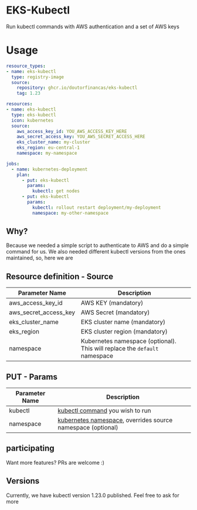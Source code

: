 # EKS-Kubectl
Run kubectl commands with AWS authentication and a set of AWS keys

# Usage 
```yaml
resource_types:
- name: eks-kubectl
  type: registry-image
  source:
    repository: ghcr.io/doutorfinancas/eks-kubectl
    tag: 1.23

resources:
- name: eks-kubectl
  type: eks-kubectl
  icon: kubernetes
  source:
    aws_access_key_id: YOU_AWS_ACCESS_KEY_HERE
    aws_secret_access_key: YOU_AWS_SECRET_ACCESS_HERE
    eks_cluster_name: my-cluster
    eks_region: eu-central-1
    namespace: my-namespace

jobs:
  - name: kubernetes-deployment
    plan:
      - put: eks-kubectl
        params:
          kubectl: get nodes
      - put: eks-kubectl
        params:
          kubectl: rollout restart deployment/my-deployment
          namespace: my-other-namespace
```

## Why?
Because we needed a simple script to authenticate to AWS and do a simple command for us.
We also needed different kubectl versions from the ones maintained, so, here we are

## Resource definition - Source
| Parameter Name        | Description                                                                |
|-----------------------|----------------------------------------------------------------------------|
| aws_access_key_id     | AWS KEY (mandatory)                                                        |
| aws_secret_access_key | AWS Secret (mandatory)                                                     |
| eks_cluster_name      | EKS cluster name (mandatory)                                               |
| eks_region            | EKS cluster region (mandatory)                                             |
| namespace             | Kubernetes namespace (optional). This will replace the `default` namespace |

## PUT - Params
| Parameter Name | Description                                                                                                                                  |
|----------------|----------------------------------------------------------------------------------------------------------------------------------------------|
| kubectl        | [kubectl command](https://kubernetes.io/docs/reference/kubectl/) you wish to run                                                             |
| namespace      | [kubernetes namespace](https://kubernetes.io/docs/concepts/overview/working-with-objects/namespaces/), overrides source namespace (optional) |

## participating
Want more features? PRs are welcome :)

## Versions
Currently, we have kubectl version 1.23.0 published. Feel free to ask for more

